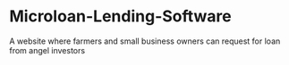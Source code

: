 # Microloan-Lending-Software
A website where farmers and small business owners can request for loan from angel investors
